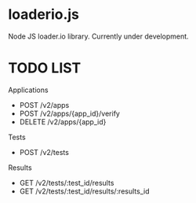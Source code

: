 loaderio.js
===========

Node JS loader.io library. Currently under development.

# TODO LIST

Applications
- POST /v2/apps
- POST /v2/apps/{app_id}/verify
- DELETE /v2/apps/{app_id}

Tests
- POST /v2/tests

Results
- GET /v2/tests/:test_id/results
- GET /v2/tests/:test_id/results/:results_id